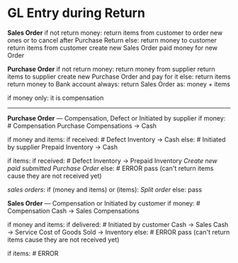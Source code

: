 # GL Entry during Return

**Sales Order**
if not return money:
    return items from customer to order new ones 
                 or to cancel after Purchase Return
else:
    return money to customer
    return items from customer
    create new Sales Order
    paid money for new Order


**Purchase Order**
if not return money:
    return money from supplier
    return items to supplier
    create new Purchase Order and pay for it
else:
    return items
    return money to Bank account
always:
    return Sales Order as: money + items

if money only:
    it is compensation



___________

**Purchase Order** — Compensation, Defect or Initiated by supplier
if money: # Compensation
    Purchase Compensations -> Cash

if money and items:
    if received: # Defect
        Inventory -> Cash
    else: # Initiated by supplier
        Prepaid Inventory -> Cash
    
if items:
    if received: # Defect
        Inventory -> Prepaid Inventory
        *Create new paid submitted Purchase Order*
    else: # ERROR
        pass (can't return items cause they are not received yet)

*sales orders*:
    if (money and items) or (items):
        *Split order*
    else:
        pass


**Sales Order** — Compensation or Initiated by customer
if money: # Compensation
    Cash -> Sales Compensations

if money and items:
    if delivered: # Initiated by customer
        Cash -> Sales
        Cash -> Service
        Cost of Goods Sold -> Inventory
    else: # ERROR
        pass (can't return items cause they are not received yet)

if items: # ERROR
    <!-- if delivered: # Initiated by customer
        Cost of Goods Sold -> Inventory
        *Split order*
    else: # ERROR
        pass -->
